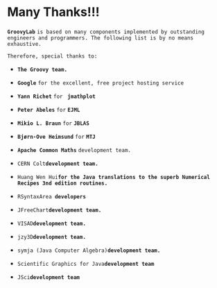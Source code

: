 # Many Thanks!!! #

**`GroovyLab`** `is based on many components implemented by outstanding engineers and programmers. The following list is by no means exhaustive. `

`Therefore, special thanks to: `

  * **`The Groovy team.`**

  * **`Google`** `for the excellent, free project hosting service`

  * **`Yann Richet`** ` for  ` **`jmathplot`**

  * **`Peter Abeles`** ` for ` **`EJML`**

  * **`Mikio L. Braun`** ` for ` **`JBLAS`**

  * **`Bjørn-Ove Heimsund`** ` for ` **`MTJ`**

  * **`Apache Common Maths`** `development team.`

  * `CERN Colt`**`development team.`**

  * `Huang Wen Hui`**` for the Java translations to the superb Numerical Recipes 3nd edition routines. `**

  * `RSyntaxArea`**` developers`**

  * `JFreeChart`**`development team.`**

  * `VISAD`**`development team.`**

  * `jzy3D`**`development team.`**

  * `symja (Java Computer Algebra)`**`development team.`**

  * `Scientific Graphics for Java`**`development team`**

  * `JSci`**`development team`**



